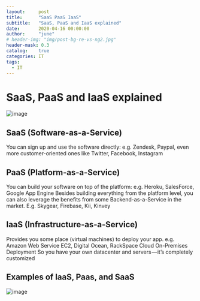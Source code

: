 ```yaml
---
layout:     post
title:      "SaaS PaaS IaaS"
subtitle:   "SaaS, PaaS and IaaS explained"
date:       2020-04-16 00:00:00
author:     "june"
# header-img: "img/post-bg-re-vs-ng2.jpg"
header-mask: 0.3
catalog:    true
categories: IT
tags:
  - IT
---
```


# SaaS, PaaS and IaaS explained


![image](https://user-images.githubusercontent.com/5827617/55054368-f2351580-50a2-11e9-8024-5e3a31d3a8ed.png)

## SaaS (Software-as-a-Service)
You can sign up and use the software directly: e.g. Zendesk, Paypal, even more customer-oriented ones like Twitter, Facebook, Instagram

## PaaS (Platform-as-a-Service)
You can build your software on top of the platform: e.g. Heroku, SalesForce, Google App Engine
Besides building everything from the platform level, you can also leverage the benefits from some Backend-as-a-Service in the market. E.g. Skygear, Firebase, Kii, Kinvey

## IaaS (Infrastructure-as-a-Service)
Provides you some place (virtual machines) to deploy your app. e.g. Amazon Web Service EC2, Digital Ocean, RackSpace Cloud
On-Premises Deployment
So you have your own datacenter and servers — it’s completely customized


## Examples of IaaS, Paas, and SaaS
![image](https://user-images.githubusercontent.com/5827617/55054407-185ab580-50a3-11e9-90cc-913710bc7362.png)
